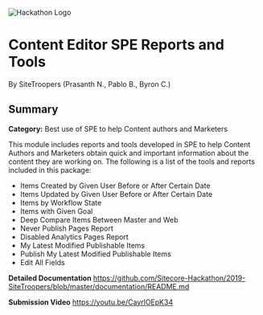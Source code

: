 ![Hackathon Logo](documentation/images/hackathon.png?raw=true "Hackathon Logo")
# Content Editor SPE Reports and Tools

By SiteTroopers (Prasanth N., Pablo B., Byron C.)

## Summary

**Category:** Best use of SPE to help Content authors and Marketers

This module includes reports and tools developed in SPE to help Content Authors and Marketers obtain quick and important information about the content they are working on. The following is a list of the tools and reports included in this package:

- Items Created by Given User Before or After Certain Date
- Items Updated by Given User Before or After Certain Date
- Items by Workflow State
- Items with Given Goal
- Deep Compare Items Between Master and Web
- Never Publish Pages Report
- Disabled Analytics Pages Report
- My Latest Modified Publishable Items
- Publish My Latest Modified Publishable Items
- Edit All Fields

**Detailed Documentation** https://github.com/Sitecore-Hackathon/2019-SiteTroopers/blob/master/documentation/README.md

**Submission Video** https://youtu.be/CayrlOEpK34
